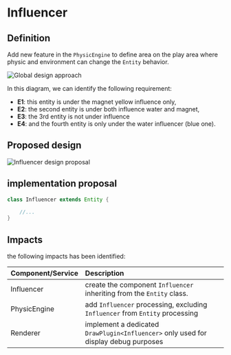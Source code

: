 # Influencer

## Definition

Add new feature in the `PhysicEngine` to define area on the play area where physic and environment can change
the `Entity` behavior.

![Global design approach](https://docs.google.com/drawings/d/e/2PACX-1vQJy--ocFFsoZ7Cpf2ubgdrUmBHITdL90OU4UzqHp5puvzv9Az7Bc-DeLlyrVUfcnqWnwD44_sFZgiE/pub?w=400&h=270)

In this diagram, we can identify the following requirement:

- **E1**: this entity is under the magnet yellow influence only,
- **E2**: the second entity is under both influence water and magnet,
- **E3**: the 3rd entity is not under influence
- **E4**: and the fourth entity is only under the water influencer (blue one).

## Proposed design

![Influencer design proposal](http://www.plantuml.com/plantuml/png/PP2_JiGm38TtFuLvW5iOAtIwuHYGO49YJrFtOYb_giI1GwZlJgBc89JD_Yp__2Md92fATXRkn90ZNAnY3zggbF3H2yidVW4UaAS1RV2NMdlbQC1NYRprIqWi7Fo0RwGbnFjpfUzaWoxxV-a7Js86F8SyMgh045-CzCILstq_XwYfa6TEyd3BEjR96Ax5mwY5O8Kc_QA48YkxQUzL9_AfEdNnLDQ4zOxEaVNsfiRMbl_aPvl9Quf8Lo4_zVy4AxJcS3Z-g0peMWLWUA8-mv6OK3B-3PGKwJ4BjLcxibkudVZ5S2fEsTbl)

## implementation proposal

```java
class Influencer extends Entity {

    //...
}
```

## Impacts

the following impacts has been identified:

| Component/Service | Description                                                                         |
|:------------------|:------------------------------------------------------------------------------------|
| Influencer        | create the component `Influencer` inheriting from the `Entity` class.               |
| PhysicEngine      | add `Influencer` processing, excluding `Influencer` from `Entity` processing        |
| Renderer          | implement a dedicated `DrawPlugin<Influencer>` only used for display debug purposes |


